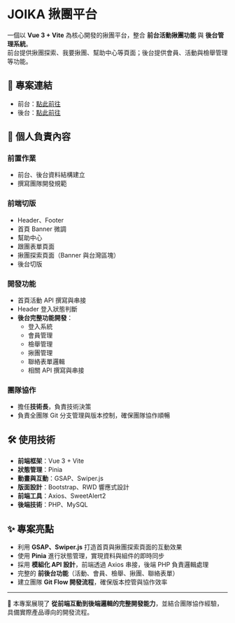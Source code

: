 # JOIKA 揪團平台

一個以 **Vue 3 + Vite** 為核心開發的揪團平台，整合 **前台活動揪團功能** 與 **後台管理系統**。</br>
前台提供揪團探索、我要揪團、幫助中心等頁面；後台提供會員、活動與檢舉管理等功能。

## 🔗 專案連結
- 前台：[點此前往](https://tibamef2e.com/cjd101/g2/front/home)  
- 後台：[點此前往](https://tibamef2e.com/cjd101/g2/admin/)  

## 👤 個人負責內容

### 前置作業
- 前台、後台資料結構建立  
- 撰寫團隊開發規範  

### 前端切版
- Header、Footer  
- 首頁 Banner 微調  
- 幫助中心  
- 跟團表單頁面  
- 揪團探索頁面（Banner 與台灣區塊）  
- 後台切版  

### 開發功能
- 首頁活動 API 撰寫與串接  
- Header 登入狀態判斷  
- **後台完整功能開發**：  
  - 登入系統  
  - 會員管理  
  - 檢舉管理  
  - 揪團管理  
  - 聯絡表單邏輯  
  - 相關 API 撰寫與串接  

### 團隊協作
- 擔任**技術長**，負責技術決策  
- 負責全團隊 Git 分支管理與版本控制，確保團隊協作順暢  

## 🛠️ 使用技術
- **前端框架**：Vue 3 + Vite  
- **狀態管理**：Pinia  
- **動畫與互動**：GSAP、Swiper.js  
- **版面設計**：Bootstrap、RWD 響應式設計  
- **前端工具**：Axios、SweetAlert2  
- **後端技術**：PHP、MySQL  

## ✨ 專案亮點
- 利用 **GSAP、Swiper.js** 打造首頁與揪團探索頁面的互動效果  
- 使用 **Pinia** 進行狀態管理，實現資料與組件的即時同步  
- 採用 **模組化 API 設計**，前端透過 Axios 串接，後端 PHP 負責邏輯處理  
- 完整的 **前後台功能**（活動、會員、檢舉、揪團、聯絡表單）  
- 建立團隊 **Git Flow 開發流程**，確保版本控管與協作效率  

---

📌 本專案展現了 **從前端互動到後端邏輯的完整開發能力**，並結合團隊協作經驗，具備實際產品導向的開發流程。
